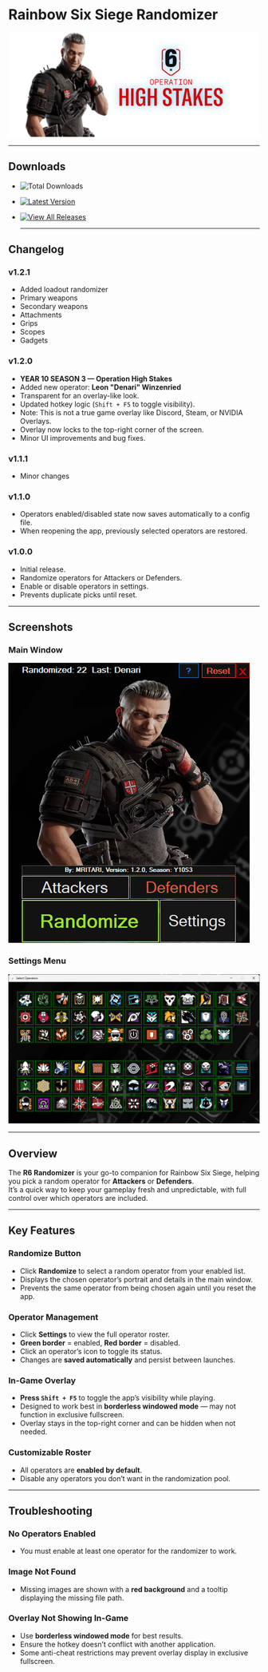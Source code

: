 # Rainbow Six Siege Randomizer
![banner](images/banner.png)

---

## Downloads
- ![Total Downloads](https://img.shields.io/github/downloads/mritari/Rainbow-Six-Siege-Randomizer/total?style=for-the-badge)
- [![Latest Version](https://img.shields.io/github/v/release/mritari/Rainbow-Six-Siege-Randomizer?style=for-the-badge)](https://github.com/mritari/Rainbow-Six-Siege-Randomizer/releases/latest)  
- [![View All Releases](https://img.shields.io/badge/View%20All-Releases-blue?style=for-the-badge)](https://github.com/mritari/Rainbow-Six-Siege-Randomizer/releases)

  ---

## Changelog

### v1.2.1 
- Added loadout randomizer
- Primary weapons
- Secondary weapons
- Attachments
- Grips
- Scopes
- Gadgets

### v1.2.0
- **YEAR 10 SEASON 3 — Operation High Stakes**
- Added new operator: **Leon "Denari" Winzenried**
- Transparent for an overlay-like look.
- Updated hotkey logic (`Shift + F5` to toggle visibility).
- Note: This is not a true game overlay like Discord, Steam, or NVIDIA Overlays.
- Overlay now locks to the top-right corner of the screen.
- Minor UI improvements and bug fixes.

### v1.1.1
- Minor changes

### v1.1.0
- Operators enabled/disabled state now saves automatically to a config file.
- When reopening the app, previously selected operators are restored.

### v1.0.0
- Initial release.
- Randomize operators for Attackers or Defenders.
- Enable or disable operators in settings.
- Prevents duplicate picks until reset.

--- 

## Screenshots 

### Main Window 
![Main Window](images/ss.png) 

### Settings Menu 
![Settings Menu](images/ss2.png) 

---

## Overview
The **R6 Randomizer** is your go-to companion for Rainbow Six Siege, helping you pick a random operator for **Attackers** or **Defenders**.  
It’s a quick way to keep your gameplay fresh and unpredictable, with full control over which operators are included.

---

## Key Features

### Randomize Button
- Click **Randomize** to select a random operator from your enabled list.  
- Displays the chosen operator’s portrait and details in the main window.  
- Prevents the same operator from being chosen again until you reset the app.

### Operator Management
- Click **Settings** to view the full operator roster.  
- **Green border** = enabled, **Red border** = disabled.  
- Click an operator’s icon to toggle its status.  
- Changes are **saved automatically** and persist between launches.

### In-Game Overlay
- **Press `Shift + F5`** to toggle the app’s visibility while playing.  
- Designed to work best in **borderless windowed mode** — may not function in exclusive fullscreen.  
- Overlay stays in the top-right corner and can be hidden when not needed.

### Customizable Roster
- All operators are **enabled by default**.  
- Disable any operators you don’t want in the randomization pool.

---

## Troubleshooting

### No Operators Enabled
- You must enable at least one operator for the randomizer to work.

### Image Not Found
- Missing images are shown with a **red background** and a tooltip displaying the missing file path.

### Overlay Not Showing In-Game
- Use **borderless windowed mode** for best results.
- Ensure the hotkey doesn’t conflict with another application.
- Some anti-cheat restrictions may prevent overlay display in exclusive fullscreen.
